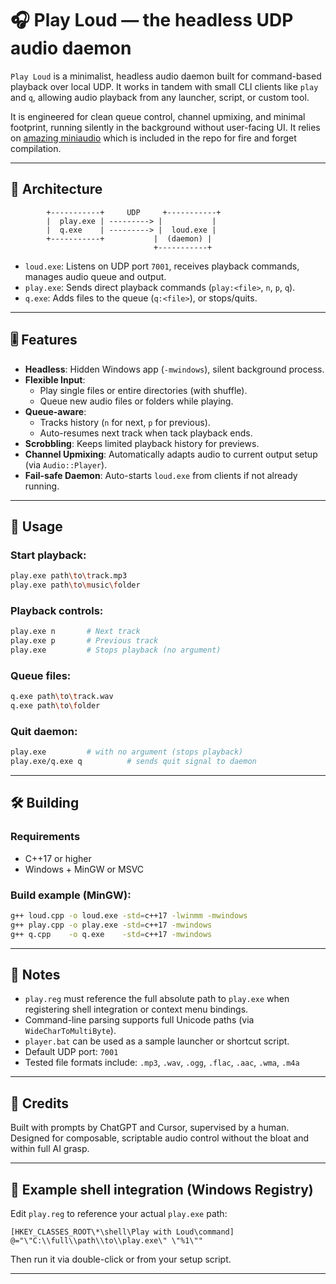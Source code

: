 
# 🎧 Play Loud — the headless UDP audio daemon

`Play Loud` is a minimalist, headless audio daemon built for command-based playback over local UDP. It works in tandem with small CLI clients like `play` and `q`, allowing audio playback from any launcher, script, or custom tool.

It is engineered for clean queue control, channel upmixing, and minimal footprint, running silently in the background without user-facing UI. It relies on [amazing miniaudio](https://github.com/mackron/miniaudio) which is included in the repo for fire and forget compilation.

---

## 🔧 Architecture

```
        +-----------+     UDP     +-----------+
        |  play.exe | ---------> |           |
        |  q.exe    | ---------> |  loud.exe |
        +-----------+           |  (daemon) |
                                +-----------+
```

- `loud.exe`: Listens on UDP port `7001`, receives playback commands, manages audio queue and output.
- `play.exe`: Sends direct playback commands (`play:<file>`, `n`, `p`, `q`).
- `q.exe`: Adds files to the queue (`q:<file>`), or stops/quits.

---

## 🎚️ Features

- **Headless**: Hidden Windows app (`-mwindows`), silent background process.
- **Flexible Input**:
  - Play single files or entire directories (with shuffle).
  - Queue new audio files or folders while playing.
- **Queue-aware**:
  - Tracks history (`n` for next, `p` for previous).
  - Auto-resumes next track when tack playback ends.
- **Scrobbling**: Keeps limited playback history for previews.
- **Channel Upmixing**: Automatically adapts audio to current output setup (via `Audio::Player`).
- **Fail-safe Daemon**: Auto-starts `loud.exe` from clients if not already running.

---

## 🚀 Usage

### Start playback:
```bash
play.exe path\to\track.mp3
play.exe path\to\music\folder
```

### Playback controls:
```bash
play.exe n       # Next track
play.exe p       # Previous track
play.exe         # Stops playback (no argument)
```

### Queue files:
```bash
q.exe path\to\track.wav
q.exe path\to\folder
```

### Quit daemon:
```bash
play.exe         # with no argument (stops playback)
play.exe/q.exe q          # sends quit signal to daemon
```

---

## 🛠️ Building

### Requirements
- C++17 or higher
- Windows + MinGW or MSVC

### Build example (MinGW):

```bash
g++ loud.cpp -o loud.exe -std=c++17 -lwinmm -mwindows
g++ play.cpp -o play.exe -std=c++17 -mwindows
g++ q.cpp    -o q.exe    -std=c++17 -mwindows
```

---

## 📝 Notes

- `play.reg` must reference the full absolute path to `play.exe` when registering shell integration or context menu bindings.
- Command-line parsing supports full Unicode paths (via `WideCharToMultiByte`).
- `player.bat` can be used as a sample launcher or shortcut script.
- Default UDP port: `7001`
- Tested file formats include: `.mp3`, `.wav`, `.ogg`, `.flac`, `.aac`, `.wma`, `.m4a`

---

## 🧠 Credits

Built with prompts by ChatGPT and Cursor, supervised by a human. Designed for composable, scriptable audio control without the bloat and within full AI grasp.

---

## 📂 Example shell integration (Windows Registry)

Edit `play.reg` to reference your actual `play.exe` path:

```reg
[HKEY_CLASSES_ROOT\*\shell\Play with Loud\command]
@="\"C:\\full\\path\\to\\play.exe\" \"%1\""
```

Then run it via double-click or from your setup script.

---
